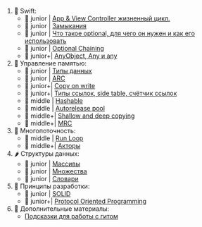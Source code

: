 1. 🎋 Swift:
   - 💚 junior | [App & View Controller жизненный цикл.](https://github.com/SomeStay07/iOS-Developer-Roadmap/blob/main/roadmap/App%20and%20view%20controller%20lifecycle.md)
   - 💚 junior | [Замыкания]()
   - 💚 junior | [Что такое optional, для чего он нужен и как его использовать](https://github.com/SomeStay07/iOS-Developer-Roadmap/blob/main/roadmap/Optional.md)
   - 💚 junior | [Optional Chaining](https://github.com/SomeStay07/iOS-Developer-Roadmap/blob/main/roadmap/Optional%20Chaining.md)
   - 💛 junior+| [AnyObject, Any и any](https://github.com/SomeStay07/iOS-Developer-Roadmap/blob/main/roadmap/AnyObject%2C%20Any%20и%20any.md)
2. 📝 Управление памятью:
   - 💚 junior | [Типы данных](https://github.com/SomeStay07/iOS-Developer-Roadmap/blob/main/roadmap/Data%20type.md)
   - 💚 junior | [ARC]()
   - 💛 junior+| [Copy on write](https://github.com/SomeStay07/iOS-Developer-Roadmap/blob/main/roadmap/Copy%20on%20write.md)
   - 💛 junior+| [Типы ссылок, side table, счётчик ссылок](https://github.com/SomeStay07/iOS-Developer-Roadmap/blob/main/roadmap/Side%20table%20and%20object%20reletionship.md)
   - 🧡 middle | [Hashable](https://github.com/SomeStay07/iOS-Developer-Roadmap/blob/main/roadmap/Hashable.md)
   - 🧡 middle | [Autorelease pool]()
   - 🤎 middle+| [Shallow and deep copying](https://github.com/SomeStay07/iOS-Developer-Roadmap/blob/main/roadmap/Shallow%20and%20deep%20copying.md)
   - 🤎 middle+| [MRC]()
3. 🦦 Многопоточность:
   - 🧡 middle | [Run Loop](https://github.com/SomeStay07/iOS-Developer-Roadmap/blob/main/roadmap/Run%20loops.md)
   - 🤎 middle+| [Акторы](https://github.com/SomeStay07/iOS-Developer-Roadmap/blob/main/roadmap/Actors.md)
4. 🌶 Структуры данных:
   - 💚 junior | [Массивы](https://github.com/SomeStay07/iOS-Developer-Roadmap/blob/main/roadmap/Arrays.md)
   - 💚 junior | [Множества]()
   - 💚 junior | [Словари]()
5. 🐼 Принципы разработки:
   - 💚 junior | [SOLID](https://github.com/SomeStay07/iOS-Developer-Roadmap/blob/main/roadmap/Solid.md)
   - 💛 junior+| [Protocol Oriented Programming](https://github.com/SomeStay07/iOS-Developer-Roadmap/blob/main/roadmap/Protocol%20Oriented%20Programming.md)
6. 👾 Дополнительные материалы:
   - [Подсказки для работы с гитом](https://github.com/SomeStay07/iOS-Developer-Roadmap/blob/main/roadmap/Git-cheat-sheet.md)
